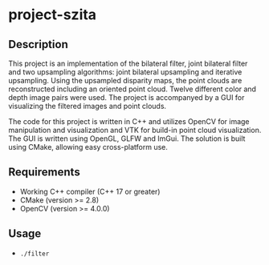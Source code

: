 # project-szita

## Description
This project is an implementation of the bilateral filter, joint bilateral filter and two upsampling algorithms: joint bilateral upsampling and iterative upsampling. Using the upsampled disparity maps, the point clouds are reconstructed including an oriented point cloud. Twelve different color and depth image pairs were used. The project is accompanyed by a GUI for visualizing the filtered images and point clouds.

The code for this project is written in C++ and utilizes OpenCV for image manipulation and visualization and VTK for build-in point cloud visualization. The GUI is written using OpenGL, GLFW and ImGui. The solution is built using CMake, allowing easy cross-platform use.

## Requirements
- Working C++ compiler (C++ 17 or greater)
- CMake (version >= 2.8)
- OpenCV (version >= 4.0.0)

## Usage
- `./filter`

